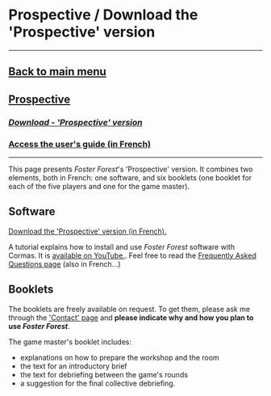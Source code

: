 # Prospective / Download the 'Prospective' version

***
## [Back to main menu](https://timotheefouqueray.github.io/fosterforest/english/home-eng)
## [Prospective](https://timotheefouqueray.github.io/fosterforest/english/prospective-eng)
### *[Download - 'Prospective' version](https://timotheefouqueray.github.io/fosterforest/english/telecharger-prospective-eng)*
### [Access the user's guide (in French)](https://timotheefouqueray.github.io/fosterforest/prospective/FAQ)
***


This page presents _Foster Forest_'s 'Prospective' version. It combines two elements, both in French: one software, and six booklets (one booklet for each of the five players and one for the game master).

## Software 

[Download the 'Prospective' version (in French).](https://timotheefouqueray.github.io/fosterforest/prospective/FosterForest_Prospective.zip) 

A tutorial explains how to install and use _Foster Forest_ software with Cormas. It is [available on YouTube.](https://youtu.be/qcaCzB8dMss). Feel free to read the [Frequently Asked Questions page](https://timotheefouqueray.github.io/fosterforest/prospective/FAQ) (also in French...)
 
## Booklets

The booklets are freely available on request. To get them, please ask me through the ['Contact' page](https://timotheefouqueray.github.io/fosterforest/contact) and **please indicate why and how you plan to use _Foster Forest_**.

The game master's booklet includes:
- explanations on how to prepare the workshop and the room
- the text for an introductory brief
- the text for debriefing between the game's rounds
- a suggestion for the final collective debriefing.
